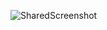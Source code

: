 ![SharedScreenshot](https://github.com/Malla2Likhitha/gpgpu-sim_distribution/assets/98963116/cd67cb28-1076-4458-a218-f9c43f368068)
